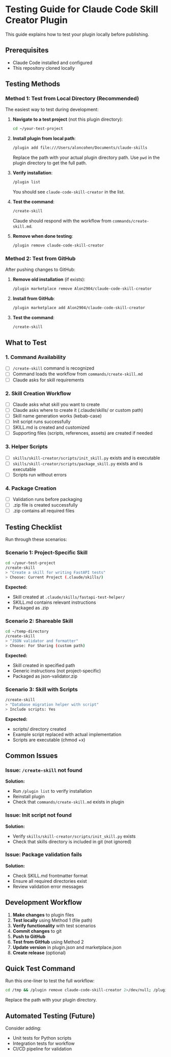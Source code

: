# Testing Guide for Claude Code Skill Creator Plugin

This guide explains how to test your plugin locally before publishing.

## Prerequisites

- Claude Code installed and configured
- This repository cloned locally

## Testing Methods

### Method 1: Test from Local Directory (Recommended)

The easiest way to test during development:

1. **Navigate to a test project** (not this plugin directory):
   ```bash
   cd ~/your-test-project
   ```

2. **Install plugin from local path**:
   ```bash
   /plugin add file:///Users/aloncohen/Documents/claude-skills
   ```

   Replace the path with your actual plugin directory path. Use `pwd` in the plugin directory to get the full path.

3. **Verify installation**:
   ```bash
   /plugin list
   ```

   You should see `claude-code-skill-creator` in the list.

4. **Test the command**:
   ```bash
   /create-skill
   ```

   Claude should respond with the workflow from `commands/create-skill.md`.

5. **Remove when done testing**:
   ```bash
   /plugin remove claude-code-skill-creator
   ```

### Method 2: Test from GitHub

After pushing changes to GitHub:

1. **Remove old installation** (if exists):
   ```bash
   /plugin marketplace remove Alon2904/claude-code-skill-creator
   ```

2. **Install from GitHub**:
   ```bash
   /plugin marketplace add Alon2904/claude-code-skill-creator
   ```

3. **Test the command**:
   ```bash
   /create-skill
   ```

## What to Test

### 1. Command Availability
- [ ] `/create-skill` command is recognized
- [ ] Command loads the workflow from `commands/create-skill.md`
- [ ] Claude asks for skill requirements

### 2. Skill Creation Workflow
- [ ] Claude asks what skill you want to create
- [ ] Claude asks where to create it (.claude/skills/ or custom path)
- [ ] Skill name generation works (kebab-case)
- [ ] Init script runs successfully
- [ ] SKILL.md is created and customized
- [ ] Supporting files (scripts, references, assets) are created if needed

### 3. Helper Scripts
- [ ] `skills/skill-creator/scripts/init_skill.py` exists and is executable
- [ ] `skills/skill-creator/scripts/package_skill.py` exists and is executable
- [ ] Scripts run without errors

### 4. Package Creation
- [ ] Validation runs before packaging
- [ ] .zip file is created successfully
- [ ] .zip contains all required files

## Testing Checklist

Run through these scenarios:

### Scenario 1: Project-Specific Skill
```bash
cd ~/your-test-project
/create-skill
> "Create a skill for writing FastAPI tests"
> Choose: Current Project (.claude/skills/)
```

**Expected:**
- Skill created at `.claude/skills/fastapi-test-helper/`
- SKILL.md contains relevant instructions
- Packaged as .zip

### Scenario 2: Shareable Skill
```bash
cd ~/temp-directory
/create-skill
> "JSON validator and formatter"
> Choose: For Sharing (custom path)
```

**Expected:**
- Skill created in specified path
- Generic instructions (not project-specific)
- Packaged as json-validator.zip

### Scenario 3: Skill with Scripts
```bash
/create-skill
> "Database migration helper with script"
> Include scripts: Yes
```

**Expected:**
- scripts/ directory created
- Example script replaced with actual implementation
- Scripts are executable (chmod +x)

## Common Issues

### Issue: `/create-skill` not found
**Solution:**
- Run `/plugin list` to verify installation
- Reinstall plugin
- Check that `commands/create-skill.md` exists in plugin

### Issue: Init script not found
**Solution:**
- Verify `skills/skill-creator/scripts/init_skill.py` exists
- Check that skills directory is included in git (not ignored)

### Issue: Package validation fails
**Solution:**
- Check SKILL.md frontmatter format
- Ensure all required directories exist
- Review validation error messages

## Development Workflow

1. **Make changes** to plugin files
2. **Test locally** using Method 1 (file path)
3. **Verify functionality** with test scenarios
4. **Commit changes** to git
5. **Push to GitHub**
6. **Test from GitHub** using Method 2
7. **Update version** in plugin.json and marketplace.json
8. **Create release** (optional)

## Quick Test Command

Run this one-liner to test the full workflow:

```bash
cd /tmp && /plugin remove claude-code-skill-creator 2>/dev/null; /plugin add file:///Users/aloncohen/Documents/claude-skills && /create-skill
```

Replace the path with your plugin directory.

## Automated Testing (Future)

Consider adding:
- Unit tests for Python scripts
- Integration tests for workflow
- CI/CD pipeline for validation

